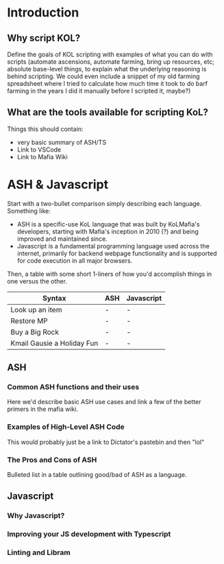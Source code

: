# Introduction
## Why script KOL?
Define the goals of KOL scripting with examples of what you can do with scripts (automate ascensions, automate farming, bring up resources, etc; absolute base-level things, to explain what the underlying reasoning is behind scripting. We could even include a snippet of my old farming spreadsheet where I tried to calculate how much time it took to do barf farming in the years I did it manually before I scripted it, maybe?)

## What are the tools available for scripting KoL?
Things this should contain:
- very basic summary of ASH/TS
- Link to VSCode
- Link to Mafia Wiki

# ASH & Javascript
Start with a two-bullet comparison simply describing each language. Something like:

- ASH is a specific-use KoL language that was built by KoLMafia's developers, starting with Mafia's inception in 2010 (?) and being improved and maintained since.
- Javascript is a fundamental programming language used across the internet, primarily for backend webpage functionality and is supported for code execution in all major browsers.

Then, a table with some short 1-liners of how you'd accomplish things in one versus the other. 

| Syntax | ASH | Javascript |
|---------|------|---|
| Look up an item | - | - |
| Restore MP | - | - |
| Buy a Big Rock | - | - |
| Kmail Gausie a Holiday Fun | - | - |

## ASH
### Common ASH functions and their uses
Here we'd describe basic ASH use cases and link a few of the better primers in the mafia wiki.

### Examples of High-Level ASH Code
This would probably just be a link to Dictator's pastebin and then "lol" 

### The Pros and Cons of ASH
Bulleted list in a table outlining good/bad of ASH as a language.

## Javascript

### Why Javascript?

### Improving your JS development with Typescript

### Linting and Libram
